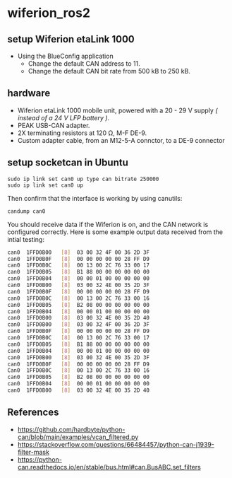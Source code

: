 # wiferion_ros2

## setup Wiferion etaLink 1000
- Using the BlueConfig application
  - Change the default CAN address to 11.
  - Change the default CAN bit rate from 500 kB to 250 kB.

## hardware
* Wiferion etaLink 1000 mobile unit, powered with a 20 - 29 V supply _( instead of a 24 V LFP battery )_.
* PEAK USB-CAN adapter.
* 2X terminating resistors at 120 Ω, M-F DE-9.
* Custom adapter cable, from an M12-5-A connctor, to a DE-9 connector

## setup socketcan in Ubuntu
```
sudo ip link set can0 up type can bitrate 250000
sudo ip link set can0 up
```

Then confirm that the interface is working by using canutils:
```
candump can0
```

You should receive data if the Wiferion is on, and the CAN network is configured correctly.
Here is some example output data received from the intial testing:

```bash
can0  1FFD0B00   [8]  03 00 32 4F 00 36 2D 3F
can0  1FFD0B0F   [8]  00 00 00 00 00 28 FF D9
can0  1FFD0B0C   [8]  00 13 00 2C 76 33 00 17
can0  1FFD0B05   [8]  B1 88 00 00 00 00 00 00
can0  1FFD0B04   [8]  00 00 01 00 00 00 00 00
can0  1FFD0B00   [8]  03 00 32 4E 00 35 2D 3F
can0  1FFD0B0F   [8]  00 00 00 00 00 28 FF D9
can0  1FFD0B0C   [8]  00 13 00 2C 76 33 00 16
can0  1FFD0B05   [8]  B2 08 00 00 00 00 00 00
can0  1FFD0B04   [8]  00 00 01 00 00 00 00 00
can0  1FFD0B00   [8]  03 00 32 4E 00 35 2D 40
can0  1FFD0B00   [8]  03 00 32 4F 00 36 2D 3F
can0  1FFD0B0F   [8]  00 00 00 00 00 28 FF D9
can0  1FFD0B0C   [8]  00 13 00 2C 76 33 00 17
can0  1FFD0B05   [8]  B1 88 00 00 00 00 00 00
can0  1FFD0B04   [8]  00 00 01 00 00 00 00 00
can0  1FFD0B00   [8]  03 00 32 4E 00 35 2D 3F
can0  1FFD0B0F   [8]  00 00 00 00 00 28 FF D9
Can0  1FFD0B0C   [8]  00 13 00 2C 76 33 00 16
can0  1FFD0B05   [8]  B2 08 00 00 00 00 00 00
can0  1FFD0B04   [8]  00 00 01 00 00 00 00 00
can0  1FFD0B00   [8]  03 00 32 4E 00 35 2D 40
```

## References

- https://github.com/hardbyte/python-can/blob/main/examples/vcan_filtered.py
- https://stackoverflow.com/questions/66484457/python-can-j1939-filter-mask
- https://python-can.readthedocs.io/en/stable/bus.html#can.BusABC.set_filters